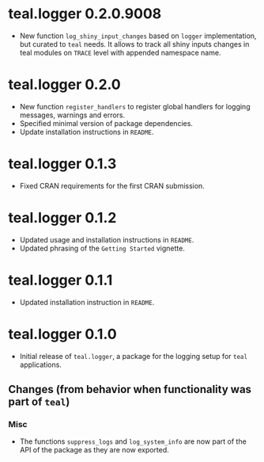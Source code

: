 # teal.logger 0.2.0.9008

* New function `log_shiny_input_changes` based on `logger` implementation, but curated to `teal` needs. 
It allows to track all shiny inputs changes in teal modules on `TRACE` level with appended namespace name.

# teal.logger 0.2.0

* New function `register_handlers` to register global handlers for logging messages, warnings and errors.
* Specified minimal version of package dependencies.
* Update installation instructions in `README`.

# teal.logger 0.1.3

* Fixed CRAN requirements for the first CRAN submission.

# teal.logger 0.1.2

* Updated usage and installation instructions in `README`.
* Updated phrasing of the `Getting Started` vignette.

# teal.logger 0.1.1

* Updated installation instruction in `README`.

# teal.logger 0.1.0

* Initial release of `teal.logger`, a package for the logging setup for `teal` applications.

## Changes (from behavior when functionality was part of `teal`)

### Misc
* The functions `suppress_logs` and `log_system_info` are now part of the API of the package as they are now exported.

